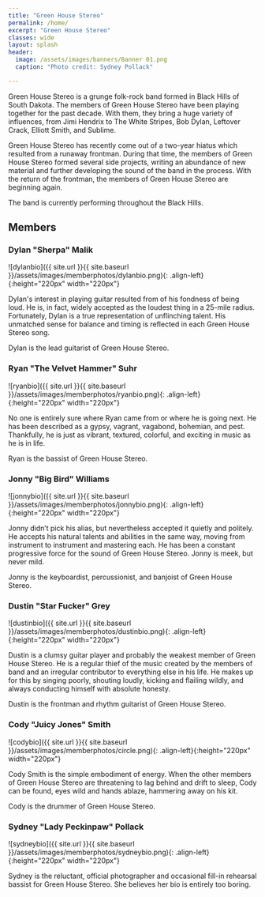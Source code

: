 ```yaml
---
title: "Green House Stereo"
permalink: /home/
excerpt: "Green House Stereo"
classes: wide
layout: splash
header:
  image: /assets/images/banners/Banner 01.png
  caption: "Photo credit: Sydney Pollack"

---
```


Green House Stereo is a grunge folk-rock band formed in Black Hills of South Dakota. The members of Green House Stereo have been playing together for the past decade. With them, they bring a huge variety of influences, from Jimi Hendrix to The White Stripes, Bob Dylan, Leftover Crack, Elliott Smith, and Sublime.

Green House Stereo has recently come out of a two-year hiatus which resulted from a runaway frontman. During that time, the members of Green House Stereo formed several side projects, writing an abundance of new material and further developing the sound of the band in the process. With the return of the frontman, the members of Green House Stereo are beginning again.

The band is currently performing throughout the Black Hills.

## Members
### Dylan "Sherpa" Malik

![dylanbio]({{ site.url }}{{ site.baseurl }}/assets/images/memberphotos/dylanbio.png){: .align-left}{:height="220px" width="220px"}

Dylan's interest in playing guitar resulted from of his fondness of being loud. He is, in fact, widely accepted as the loudest thing in a 25-mile radius. Fortunately, Dylan is a true representation of unflinching talent. His unmatched sense for balance and timing is reflected in each Green House Stereo song.

Dylan is the lead guitarist of Green House Stereo.

### Ryan "The Velvet Hammer" Suhr

![ryanbio]({{ site.url }}{{ site.baseurl }}/assets/images/memberphotos/ryanbio.png){: .align-left}{:height="220px" width="220px"}

No one is entirely sure where Ryan came from or where he is going next. He has been described as a gypsy, vagrant, vagabond, bohemian, and pest. Thankfully, he is just as vibrant, textured, colorful, and exciting in music as he is in life.

Ryan is the bassist of Green House Stereo.

### Jonny "Big Bird" Williams

![jonnybio]({{ site.url }}{{ site.baseurl }}/assets/images/memberphotos/jonnybio.png){: .align-left}{:height="220px" width="220px"}

Jonny didn’t pick his alias, but nevertheless accepted it quietly and politely. He accepts his natural talents and abilities in the same way, moving from instrument to instrument and mastering each. He has been a constant progressive force for the sound of Green House Stereo. Jonny is meek, but never mild.

Jonny is the keyboardist, percussionist, and banjoist of Green House Stereo.

### Dustin "Star Fucker" Grey

![dustinbio]({{ site.url }}{{ site.baseurl }}/assets/images/memberphotos/dustinbio.png){: .align-left}{:height="220px" width="220px"}

Dustin is a clumsy guitar player and probably the weakest member of Green House Stereo. He is a regular thief of the music created by the members of band and an irregular contributor to everything else in his life. He makes up for this by singing poorly, shouting loudly, kicking and flailing wildly, and always conducting himself with absolute honesty.

Dustin is the frontman and rhythm guitarist of Green House Stereo.

### Cody "Juicy Jones" Smith

![codybio]({{ site.url }}{{ site.baseurl }}/assets/images/memberphotos/circle.png){: .align-left}{:height="220px" width="220px"}

Cody Smith is the simple embodiment of energy. When the other members of Green House Stereo are threatening to lag behind and drift to sleep, Cody can be found, eyes wild and hands ablaze, hammering away on his kit.

Cody is the drummer of Green House Stereo.

### Sydney "Lady Peckinpaw" Pollack

![sydneybio]({{ site.url }}{{ site.baseurl }}/assets/images/memberphotos/sydneybio.png){: .align-left}{:height="220px" width="220px"}

Sydney is the reluctant, official photographer and occasional fill-in rehearsal bassist for Green House Stereo. She believes her bio is entirely too boring.

